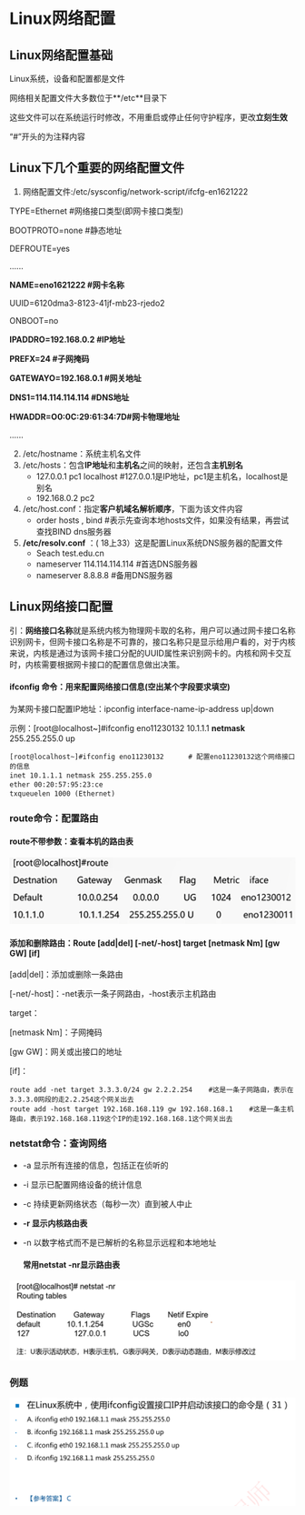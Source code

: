 # Linux网络配置

## Linux网络配置基础

Linux系统，设备和配置都是文件

网络相关配置文件大多数位于**/etc**目录下

这些文件可以在系统运行时修改，不用重启或停止任何守护程序，更改**立刻生效**

“#”开头的为注释内容

## Linux下几个重要的网络配置文件

1. 网络配置文件:/etc/sysconfig/network-script/ifcfg-en1621222


TYPE=Ethernet          #网络接口类型(即网卡接口类型)

BOOTPROTO=none  #静态地址

DEFROUTE=yes

......

**NAME=eno1621222  #网卡名称**

UUID=6120dma3-8123-41jf-mb23-rjedo2

ONBOOT=no

**IPADDRO=192.168.0.2   #IP地址**

**PREFX=24  #子网掩码**

**GATEWAYO=192.168.0.1 #网关地址**

**DNS1=114.114.114.114   #DNS地址**

**HWADDR=O0:0C:29:61:34:7D#网卡物理地址**

......

2. /etc/hostname：系统主机名文件
3. /etc/hosts：包含**IP地址**和**主机名**之间的映射，还包含**主机别名**
   - 127.0.0.1 pc1 localhost    #127.0.0.1是IP地址，pc1是主机名，localhost是别名
   - 192.168.0.2 pc2
4. /etc/host.conf：指定**客户机域名解析顺序**，下面为该文件内容
   - order hosts , bind  #表示先查询本地hosts文件，如果没有结果，再尝试查找BIND dns服务器
5. **/etc/resolv.conf** ：( 18上33）这是配置Linux系统DNS服务器的配置文件
   - Seach test.edu.cn
   - nameserver 114.114.114.114  #首选DNS服务器
   - nameserver 8.8.8.8  #备用DNS服务器

## Linux网络接口配置

[理解物理网卡、网卡接口、内核、IP等属性的关系]:https://cloud.tencent.com/developer/article/1662501

引：**网络接口名称**就是系统内核为物理网卡取的名称，用户可以通过网卡接口名称识别网卡，但网卡接口名称是不可靠的，接口名称只是显示给用户看的，对于内核来说，内核是通过为该网卡接口分配的UUID属性来识别网卡的。内核和网卡交互时，内核需要根据网卡接口的配置信息做出决策。

#### ifconfig 命令：用来配置网络接口信息(空出某个字段要求填空)

为某网卡接口配置IP地址：ipconfig interface-name-ip-address up|down

示例：[root@localhost~]#ifconfig eno11230132    10.1.1.1 **netmask** 255.255.255.0 up

```shell
[root@localhost~]#ifconfig eno11230132      # 配置eno11230132这个网络接口的信息
inet 10.1.1.1 netmask 255.255.255.0
ether 00:20:57:95:23:ce 
txqueuelen 1000 (Ethernet)
```



### route命令：配置路由

#### route不带参数：查看本机的路由表

![image-20230311145432854](./assets/image-20230311145432854.png)

#### 添加和删除路由：Route [add|del] [-net/-host] target [netmask Nm] [gw GW] [if]

 [add|del]：添加或删除一条路由

[-net/-host]：-net表示一条子网路由，-host表示主机路由

target：

[netmask Nm]：子网掩码

[gw GW]：网关或出接口的地址

[if]：

```shell
route add -net target 3.3.3.0/24 gw 2.2.2.254    #这是一条子网路由，表示在3.3.3.0网段的走2.2.254这个网关出去
route add -host target 192.168.168.119 gw 192.168.168.1    #这是一条主机路由，表示192.168.168.119这个IP的走192.168.168.1这个网关出去
```

### netstat命令：查询网络

- -a  显示所有连接的信息，包括正在侦听的

- -i  显示已配置网络设备的统计信息

- -c  持续更新网络状态（每秒一次）直到被人中止

- **-r  显示内核路由表**

- -n  以数字格式而不是已解析的名称显示远程和本地地址

  #### 常用netstat -nr显示路由表

![image-20230311150431868](./assets/image-20230311150431868.png)

### 例题

![image-20230311150758487](./assets/image-20230311150758487.png)
